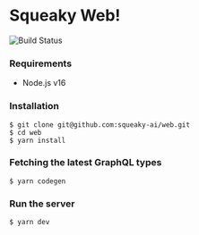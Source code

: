 # Squeaky Web!

![Build Status](https://codebuild.eu-west-1.amazonaws.com/badges?uuid=eyJlbmNyeXB0ZWREYXRhIjoicXVIT2h1N2oxU1dPK2lSUmx5dlJROE5CK2p1cnpEN2ZWMG5zcXRKV2tTWDJ5Ui9CRlZGZjFCbUxJalUvV2lOL1hseVA0MjYzeTc4OGRpT2lVOEswM2E4PSIsIml2UGFyYW1ldGVyU3BlYyI6IktzVHdUbklCd1dVNnkvSzciLCJtYXRlcmlhbFNldFNlcmlhbCI6MX0%3D&branch=main)

### Requirements
- Node.js v16

### Installation
```shell
$ git clone git@github.com:squeaky-ai/web.git
$ cd web
$ yarn install
```

### Fetching the latest GraphQL types
```shell
$ yarn codegen
```

### Run the server
```shell
$ yarn dev
```
